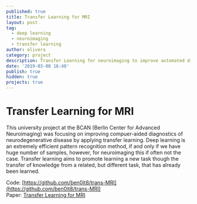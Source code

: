 ```yaml
---
published: true
title: Transfer Learning for MRI
layout: post
tag:
  - deep learning
  - neuroimaging
  - transfer learning
author: olivera
category: project
description: Transfer Learning for neuroimaging to improve automated diagnostics
date: '2019-03-08 16:48'
publish: true
hidden: true
projects: true
---
```

# Transfer Learning for MRI
This university project at the BCAN (Berlin Center for Advanced Neuroimaging) was focusing on improving compuer-aided diagnostics of neurodegenerative disease by applying transfer learning. Deep learning is an extremely efficient pattern recognition method, if and only if we have huge number of samples, however, for neuroimaging this if often not the case. Transfer learning aims to promote learning a new task though the transfer of knowledge from a related, but different task, that has already been learned.

Code: [https://github.com/ben0it8/trans-MRI](https://github.com/ben0it8/trans-MRI)  
Paper: [Transfer Learning for MRI](https://github.com/ben0it8/trans-MRI/blob/master/docs/paper.pdf)
